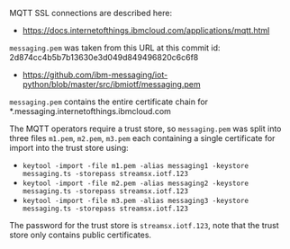 MQTT SSL connections are described here:
* https://docs.internetofthings.ibmcloud.com/applications/mqtt.html

`messaging.pem` was taken from this URL at this commit id: 2d874cc4b5b7b13630e3d049d849496820c6c6f8 
* https://github.com/ibm-messaging/iot-python/blob/master/src/ibmiotf/messaging.pem

`messaging.pem` contains the entire certificate chain for *.messaging.internetofthings.ibmcloud.com

The MQTT operators require a trust store, so `messaging.pem` was split into three files `m1.pem`, `m2.pem`, `m3.pem` each containing a single certificate for import into the trust store using:

* `keytool -import -file m1.pem -alias messaging1 -keystore messaging.ts -storepass streamsx.iotf.123`
* `keytool -import -file m2.pem -alias messaging2 -keystore messaging.ts -storepass streamsx.iotf.123`
* `keytool -import -file m3.pem -alias messaging3 -keystore messaging.ts -storepass streamsx.iotf.123`

The password for the trust store is `streamsx.iotf.123`, note that the trust store only contains public certificates.
